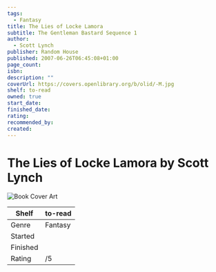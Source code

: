 ```yaml
---
tags:
  - Fantasy
title: The Lies of Locke Lamora
subtitle: The Gentleman Bastard Sequence 1
author:
  - Scott Lynch
publisher: Random House
published: 2007-06-26T06:45:08+01:00
page_count: 
isbn: 
description: ""
coverUrl: https://covers.openlibrary.org/b/olid/-M.jpg
shelf: to-read
owned: true
start_date: 
finished_date: 
rating: 
recommended_by: 
created: 
---
```


# The Lies of Locke Lamora by Scott Lynch

![Book Cover Art](https://covers.openlibrary.org/b/olid/-M.jpg)

| Shelf | to-read |
| --- | --- |
| Genre | Fantasy |
| Started |  |
| Finished |  |
| Rating | /5 |

